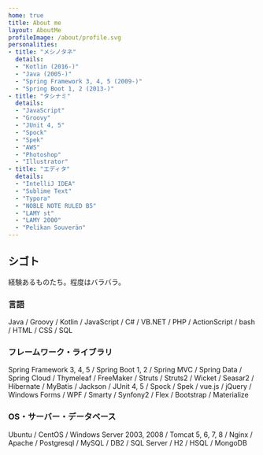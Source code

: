 ```yaml
---
home: true
title: About me
layout: AboutMe
profileImage: /about/profile.svg
personalities:
- title: "メシノタネ"
  details:
  - "Kotlin (2016-)"
  - "Java (2005-)"
  - "Spring Framework 3, 4, 5 (2009-)"
  - "Spring Boot 1, 2 (2013-)"
- title: "タシナミ"
  details:
  - "JavaScript"
  - "Groovy"
  - "JUnit 4, 5"
  - "Spock"
  - "Spek"
  - "AWS"
  - "Photoshop"
  - "Illustrator"
- title: "エディタ"
  details:
  - "IntelliJ IDEA"
  - "Sublime Text"
  - "Typora"
  - "NOBLE NOTE RULED B5"
  - "LAMY st"
  - "LAMY 2000"
  - "Pelikan Souverän"
---
```


## シゴト

経験あるものたち。程度はバラバラ。


### 言語

Java / Groovy / Kotlin / JavaScript / 
C# / VB&#46;NET / PHP / ActionScript / 
bash / HTML / CSS / SQL

### フレームワーク・ライブラリ

Spring Framework 3, 4, 5 / Spring Boot 1, 2 / Spring MVC / Spring Data / Spring Cloud / 
Thymeleaf / FreeMaker / Struts / Struts2 / Wicket / Seasar2 / 
Hibernate / MyBatis / Jackson / JUnit 4, 5 / Spock / Spek / 
vue.js / jQuery / Windows Forms / WPF / Smarty / Synfony2 / Flex / 
Bootstrap / Materialize

### OS・サーバー・データベース

Ubuntu / CentOS / Windows Server 2003, 2008 / 
Tomcat 5, 6, 7, 8 / Nginx / Apache / 
Postgresql / MySQL / DB2 / SQL Server / H2 / HSQL / MongoDB



